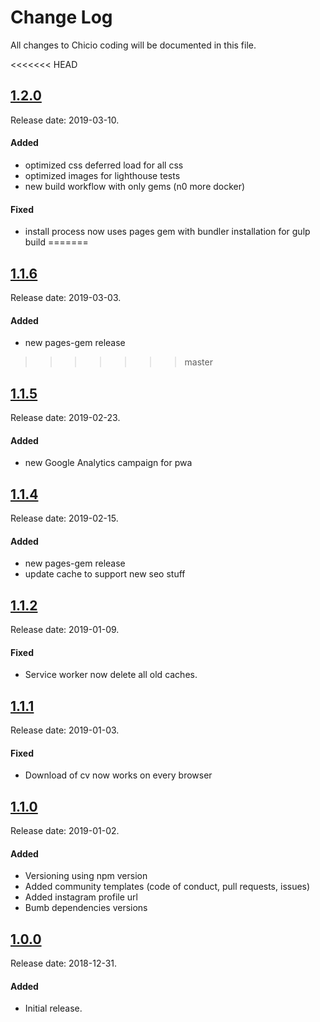 # Change Log
All changes to Chicio coding will be documented in this file.

<<<<<<< HEAD
## [1.2.0](https://github.com/chicio/chicio.github.io/releases/tag/1.2.0)
Release date: 2019-03-10.

#### Added
- optimized css deferred load for all css
- optimized images for lighthouse tests
- new build workflow with only gems (n0 more docker)

#### Fixed
- install process now uses pages gem with bundler installation for gulp build
=======
## [1.1.6](https://github.com/chicio/chicio.github.io/releases/tag/1.1.6)
Release date: 2019-03-03.

#### Added
- new pages-gem release
>>>>>>> master


## [1.1.5](https://github.com/chicio/chicio.github.io/releases/tag/1.1.5)
Release date: 2019-02-23.

#### Added
- new Google Analytics campaign for pwa


## [1.1.4](https://github.com/chicio/chicio.github.io/releases/tag/1.1.4)
Release date: 2019-02-15.

#### Added
- new pages-gem release
- update cache to support new seo stuff


## [1.1.2](https://github.com/chicio/chicio.github.io/releases/tag/1.1.2)
Release date: 2019-01-09.

#### Fixed
- Service worker now delete all old caches.


## [1.1.1](https://github.com/chicio/chicio.github.io/releases/tag/1.1.1)
Release date: 2019-01-03.

#### Fixed
- Download of cv now works on every browser


## [1.1.0](https://github.com/chicio/chicio.github.io/releases/tag/1.1.0)
Release date: 2019-01-02.

#### Added
- Versioning using npm version
- Added community templates (code of conduct, pull requests, issues)
- Added instagram profile url
- Bumb dependencies versions


## [1.0.0](https://github.com/chicio/chicio.github.io/releases/tag/1.0.0)
Release date: 2018-12-31.

#### Added
- Initial release.
